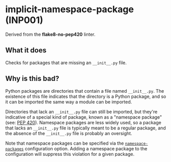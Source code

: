 # implicit-namespace-package (INP001)

Derived from the **flake8-no-pep420** linter.

## What it does
Checks for packages that are missing an `__init__.py` file.

## Why is this bad?
Python packages are directories that contain a file named `__init__.py`.
The existence of this file indicates that the directory is a Python
package, and so it can be imported the same way a module can be
imported.

Directories that lack an `__init__.py` file can still be imported, but
they're indicative of a special kind of package, known as a "namespace
package" (see: [PEP 420](https://www.python.org/dev/peps/pep-0420/)).
Namespace packages are less widely used, so a package that lacks an
`__init__.py` file is typically meant to be a regular package, and
the absence of the `__init__.py` file is probably an oversight.

Note that namespace packages can be specified via the
[`namespace-packages`](https://github.com/charliermarsh/ruff#namespace-packages)
configuration option. Adding a namespace package to the configuration
will suppress this violation for a given package.
